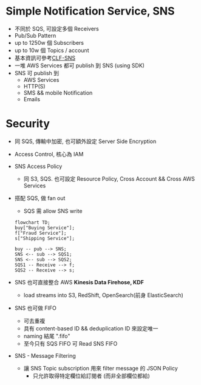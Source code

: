 
# Simple Notification Service, SNS

- 不同於 SQS, 可設定多個 Receivers
- Pub/Sub Pattern
- up to 1250w 個 Subscribers
- up to 10w 個 Topics / account
- 基本資訊可參考[CLF-SNS](./cert-CLF_C01.md)
- 一堆 AWS Services 都可 publish 到 SNS (using SDK)
- SNS 可 publish 到
    - AWS Services
    - HTTP(S)
    - SMS && mobile Notification
    - Emails


# Security

- 同 SQS, 傳輸中加密, 也可額外設定 Server Side Encryption
- Access Control, 核心為 IAM
- SNS Access Policy
    - 同 S3, SQS. 也可設定 Resource Policy, Cross Account && Cross AWS Services
- 搭配 SQS, 做 fan out
    - SQS 需 allow SNS write

    ```mermaid
    flowchart TD;
    buy["Buying Service"];
    f["Fraud Service"];
    s["Shipping Service"];

    buy -- pub --> SNS;
    SNS <-- sub --> SQS1;
    SNS <-- sub --> SQS2;
    SQS1 -- Receive --> f;
    SQS2 -- Receive --> s;
    ```

- SNS 也可直接整合 AWS **Kinesis Data Firehose, KDF**
    - load streams into S3, RedShift, OpenSearch(前身 ElasticSearch)
- SNS 也可做 FIFO
    - 可去重複
    - 具有 content-based ID && deduplication ID 來設定唯一
    - naming 結尾 ".fifo"
    - 至今只有 SQS FIFO 可 Read SNS FIFO
- SNS - Message Filtering
    - 讓 SNS Topic subscription 用來 filter message 的 JSON Policy
        - 只允許取得特定欄位給訂閱者 (而非全部欄位都給)
